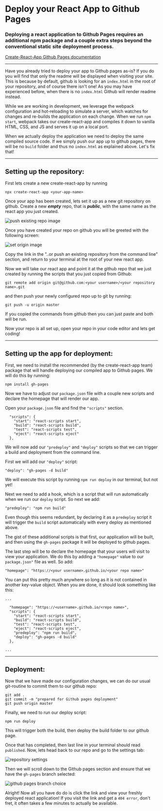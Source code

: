 # Deploy your React App to Github Pages
### Deploying a react application to Github Pages requires an additional npm package and a couple extra steps beyond the conventional static site deployment process.

[Create-React-App Github Pages documentation](https://create-react-app.dev/docs/deployment/#github-pages)

---

Have you already tried to deploy your app to Github pages as-is?  If you do you will find that only the readme will be displayed when visiting your site.  This is because by default, github is looking for an ``index.html`` in the root of your repository, and of course there isn't one!  As you may have experienced before, when there is no ``index.html`` Github will render readme instead.

While we are working in development, we leverage the webpack configuration and hot-reloading to simulate a server, which watches for changes and re-builds the application on each change.  When we run ``npm start``, webpack takes our create-react-app and compiles it down to vanilla HTML, CSS, and JS and serves it up on a local port.

When we actually deploy the application we need to deploy the same compiled source code.  If we simply push our app up to github pages, there will be no ``build`` folder and thus no ``index.html`` as explained above.  Let's fix that!

---

## Setting up the repository:

First lets create a new create-react-app by running 
    
    npx create-react-app <your-app-name>

Once your app has been created, lets set it up as a new git repository on github.  Create a new **_empty_** repo, that is **_public_**, with the same name as the react app you just created.

![push existing repo image](../images/new-repo.png)

Once you have created your repo on github you will be greeted with the following screen:

![set origin image](../images/set-origin.png)

Copy the link in the "..or push an existing repository from the command line" section, and return to your terminal at the root of your new react app.

Now we will take our react app and point it at the github repo that we just created by running the scripts that you just copied from Github:

    git remote add origin git@github.com:<your username>/<your repository name>.git

and then push your newly configured repo up to git by running:

    git push -u origin master

If you copied the commands from github then you can just paste and both will be run. 

Now your repo is all set up, open your repo in your code editor and lets get coding!

---

## Setting up the app for deployment:

First, we need to install the recommended (by the create-react-app team) package that will handle deploying our compiled app to Github pages. We will do this by running:

    npm install gh-pages 

Now we have to adjust our ``package.json`` file with a couple new scripts and declare the homepage that will render our app.

Open your ``package.json`` file and find the ``"scripts"`` section.
```
  "scripts": {
    "start": "react-scripts start",
    "build": "react-scripts build",
    "test": "react-scripts test",
    "eject": "react-scripts eject"
  },
```

We will now add our ``"predeploy"`` and ``"deploy"`` scripts so that we can trigger a build and deployment from the command line.

First we will add our ``"deploy"`` script:

    "deploy": "gh-pages -d build"

We will execute this script by running ``npm run deploy`` in our terminal, but not yet!

Next we need to add a hook, which is a script that will run automatically when we run our ``deploy`` script.  So next we add:

    "predeploy": "npm run build"

Even though this seems redundant, by declaring it as a ``predeploy`` script it will trigger the ``build`` script automatically with every deploy as mentioned above.

The gist of these additional scripts is that first, our application will be built, and then using the ``gh-pages`` package it will be deployed to github pages.

The last step will be to declare the homepage that your users will visit to view your application.  We do this by adding a ``"homepage"`` value to our ``package.json"`` file as well. So add:

    "homepage": "https://<your username>.github.io/<your repo name>"

You can put this pretty much anywhere so long as it is not contained in another key-value object.  When you are done, it should look something like this:
```
...

  "homepage": "https://<username>.github.io/<repo name>",
  "scripts": {
    "start": "react-scripts start",
    "build": "react-scripts build",
    "test": "react-scripts test",
    "eject": "react-scripts eject",
    "predeploy": "npm run build",
    "deploy": "gh-pages -d build"
  },

...
```
---
## Deployment:

Now that we have made our configuration changes, we can do our usual git-routine to commit them to our github repo:

    git add .
    git commit -m "prepared for Github pages deployment"
    git push origin master

Finally, we need to run our deploy script:

    npm run deploy

This will trigger both the build, then deploy the build folder to our github page.

Once that has completed, then last line in your terminal should read ``published``.  Now, lets head back to our repo and go to the settings tab:

![repository settings](../images/settings.png)

Then we will scroll down to the Github pages section and ensure that we have the ``gh-pages`` branch selected:

![github pages branch choice](../images/github-pages.png)

Alright! Now all you have do do is click the link and view your freshly deployed react application!  If you visit the link and get a ``404 error``, don't fret, it often takes a few minutes to actually be available.



